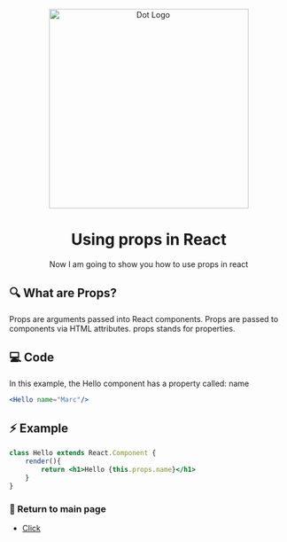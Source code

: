 <p align="center">
<a target="blank"><img src="https://dmitripavlutin.com/static/6d14625626a323816b47d301a6319626/c24d5/cover.png" width="360" alt="Dot Logo" /></a>
</a>
<h1 align="center">Using props in React</h1>
<p align="center">Now I am going to show you how to use props in react</p>

## 🔍 What are Props?

Props are arguments passed into React components. Props are passed to components via HTML attributes. props stands for properties.

## 💻 Code
In this example, the Hello component has a property called: name

```jsx
<Hello name="Marc"/>
```

## ⚡ Example
```jsx
class Hello extends React.Component {
    render(){
        return <h1>Hello {this.props.name}</h1>
    }
}
```

### 🎈 Return to main page

- [Click](https://github.com/elmarcz/ReactTutos)
